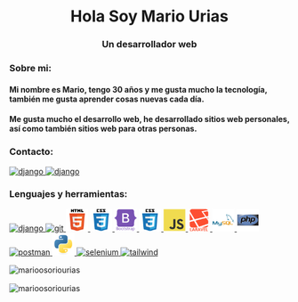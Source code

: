 


<h1 align="center">Hola Soy Mario Urias</h1>
<h3 align="center">Un desarrollador web</h3>

<h3 align="left">Sobre mi:</h3>
<p align="left"></p>

<h4>Mi nombre es Mario, tengo 30 años y me gusta mucho la tecnología, también me gusta aprender cosas nuevas cada día.</h4>
<h4>Me gusta mucho el desarrollo web, he desarrollado sitios web personales, así como también sitios web para otras personas.</h4>


<p align="left"></p>
<h3 align="left">Contacto:</h3>
<p align="left"></p>

<a href="#" target="_blank" rel="noreferrer"> 
    <img src="https://img.icons8.com/color/48/000000/linkedin.png" alt="django" width="40" height="40"/> 
</a>
<a href="#" target="_blank" rel="noreferrer"> 
    <img src="https://img.icons8.com/color/48/000000/facebook-new.png" alt="django" width="40" height="40"/> 
</a>


<h3 align="left">Lenguajes y herramientas:</h3>
<p align="left">
    <a href="https://www.djangoproject.com/" target="_blank" rel="noreferrer"> 
        <img src="https://img2.freepng.es/20180711/rtc/kisspng-django-web-development-web-framework-python-softwa-django-5b45d913f29027.4888902515313042119936.jpg" alt="django" width="40" height="40"/> 
    </a> 
    <a href="https://git-scm.com/" target="_blank" rel="noreferrer">
        <img src="https://www.vectorlogo.zone/logos/git-scm/git-scm-icon.svg" alt="git" width="40" height="40"/> </a> 
    <a href="https://www.w3.org/html/" target="_blank" rel="noreferrer">
        <img src="https://raw.githubusercontent.com/devicons/devicon/master/icons/html5/html5-original-wordmark.svg" alt="html5" width="40" height="40"/> 
    </a>
    <a href="https://www.w3schools.com/css/" target="_blank" rel="noreferrer"> 
        <img src="https://raw.githubusercontent.com/devicons/devicon/master/icons/css3/css3-original-wordmark.svg" alt="css3" width="40" height="40"/> 
    </a>
    <a href="https://getbootstrap.com" target="_blank" rel="noreferrer">
        <img src="https://raw.githubusercontent.com/devicons/devicon/master/icons/bootstrap/bootstrap-plain-wordmark.svg" alt="bootstrap" width="40" height="40"/> </a> <a href="https://www.w3schools.com/css/" target="_blank" rel="noreferrer"> <img src="https://raw.githubusercontent.com/devicons/devicon/master/icons/css3/css3-original-wordmark.svg" alt="css3" width="40" height="40"/> 
    </a>
    <a href="https://developer.mozilla.org/en-US/docs/Web/JavaScript" target="_blank" rel="noreferrer"> 
        <img src="https://raw.githubusercontent.com/devicons/devicon/master/icons/javascript/javascript-original.svg" alt="javascript" width="40" height="40"/> 
    </a>
    <a href="https://laravel.com/" target="_blank" rel="noreferrer"> 
        <img src="https://raw.githubusercontent.com/devicons/devicon/master/icons/laravel/laravel-plain-wordmark.svg" alt="laravel" width="40" height="40"/> 
    </a> 
    <a href="https://www.mysql.com/" target="_blank" rel="noreferrer"> 
        <img src="https://raw.githubusercontent.com/devicons/devicon/master/icons/mysql/mysql-original-wordmark.svg" alt="mysql" width="40" height="40"/> </a> 
    <a href="https://www.php.net" target="_blank" rel="noreferrer"> 
        <img src="https://raw.githubusercontent.com/devicons/devicon/master/icons/php/php-original.svg" alt="php" width="40" height="40"/> </a> 
    <a href="https://postman.com" target="_blank" rel="noreferrer"> 
        <img src="https://www.vectorlogo.zone/logos/getpostman/getpostman-icon.svg" alt="postman" width="40" height="40"/> 
    </a> 
    <a href="https://www.python.org" target="_blank" rel="noreferrer"> 
        <img src="https://raw.githubusercontent.com/devicons/devicon/master/icons/python/python-original.svg" alt="python" width="40" height="40"/> 
    </a> 
    <a href="https://www.selenium.dev" target="_blank" rel="noreferrer"> 
        <img src="https://raw.githubusercontent.com/detain/svg-logos/780f25886640cef088af994181646db2f6b1a3f8/svg/selenium-logo.svg" alt="selenium" width="40" height="40"/> 
    </a> 
    <a href="https://tailwindcss.com/" target="_blank" rel="noreferrer"> 
        <img src="https://www.vectorlogo.zone/logos/tailwindcss/tailwindcss-icon.svg" alt="tailwind" width="40" height="40"/> 
    </a> 
</p>


<p>
    <img align="center" src="https://github-readme-stats.vercel.app/api/top-langs?username=marioosoriourias&show_icons=true&locale=en&layout=compact" alt="marioosoriourias" />
</p>



<p>
    <img align="center" src="https://github-readme-stats.vercel.app/api?username=marioosoriourias&show_icons=true&locale=en" alt="marioosoriourias" />
</p>

